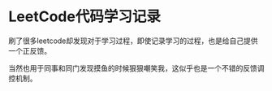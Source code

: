 # LeetCode代码学习记录
刷了很多leetcode却发现对于学习过程，即使记录学习的过程，也是给自己提供一个正反馈。

当然也用于同事和同门发现摸鱼的时候狠狠嘲笑我，这似乎也是一个不错的反馈调控机制。